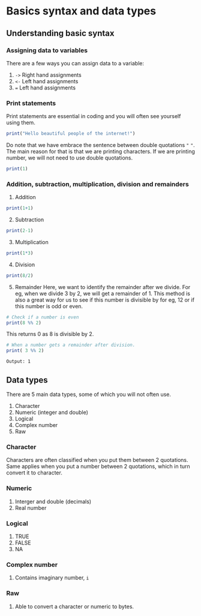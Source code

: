 # Basics syntax and data types

## Understanding basic syntax

### Assigning data to variables
There are a few ways you can assign data to a variable:
1. ```->``` Right hand assignments
2. ```<-``` Left hand assignments
3. ```=``` Left hand assignments

### Print statements
Print statements are essential in coding and you will often see yourself using them.
```R
print("Hello beautiful people of the internet!")
```
Do note that we have embrace the sentence between double quotations ```"``` ```"```.
The main reason for that is that we are printing characters. If we are printing number, we will not need to use double quotations.
```R
print(1)
```

### Addition, subtraction, multiplication, division and remainders
1. Addition 
```R
print(1+1)
```
2. Subtraction
```R
print(2-1)
```
3. Multiplication
```R
print(1*3)
```
4. Division
```R
print(8/2)
```
5. Remainder
Here, we want to identify the remainder after we divide. For eg, when we divide 3 by 2, we will get a remainder of 1.
This method is also a great way for us to see if this number is divisible by for eg, 12 or if this number is odd or even.
```R
# Check if a number is even
print(8 %% 2)
``` 
This returns 0 as 8 is divisible by 2. 

```R
# When a number gets a remainder after division.
print( 3 %% 2)
```
    Output: 1
    
## Data types
There are 5 main data types, some of which you will not often use.
1. Character
2. Numeric (integer and double)
3. Logical
4. Complex number
5. Raw

### Character
Characters are often classified when you put them between 2 quotations. Same applies when you put a number between 2 quotations, which in turn convert it to character.

### Numeric
1. Interger and double (decimals)
2. Real number

### Logical 
1. TRUE
2. FALSE
3. NA

### Complex number
1. Contains imaginary number, ```i```

### Raw
1. Able to convert a character or numeric to bytes.
